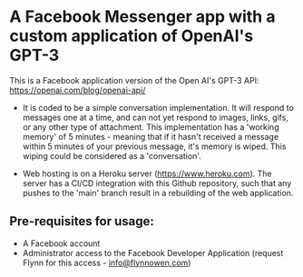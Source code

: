 # A Facebook Messenger app with a custom application of OpenAI's GPT-3

This is a Facebook application version of the Open AI's GPT-3 API: https://openai.com/blog/openai-api/

* It is coded to be a simple conversation implementation. It will respond to messages one at a time, and can not yet respond to images, links, gifs, or any other type of attachment. This implementation has a 'working memory' of 5 minutes - meaning that if it hasn't received a message within 5 minutes of your previous message, it's memory is wiped. This wiping could be considered as a 'conversation'. 

* Web hosting is on a Heroku server (https://www.heroku.com). The server has a CI/CD integration with this Github repository, such that any pushes to the 'main' branch result in a rebuilding of the web application.

## Pre-requisites for usage:
* A Facebook account
* Administrator access to the Facebook Developer Application (request Flynn for this access - info@flynnowen.com)


